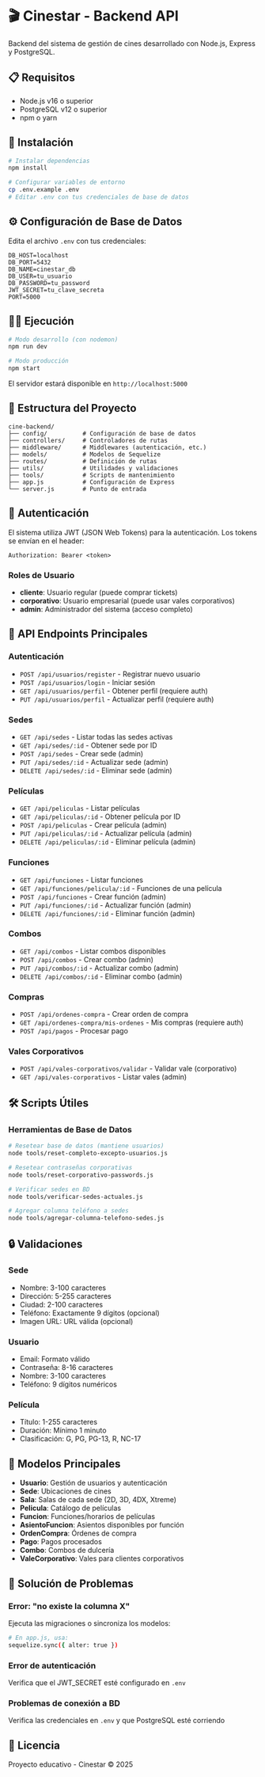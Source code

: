 # 🎬 Cinestar - Backend API

Backend del sistema de gestión de cines desarrollado con Node.js, Express y PostgreSQL.

## 📋 Requisitos

- Node.js v16 o superior
- PostgreSQL v12 o superior
- npm o yarn

## 🚀 Instalación

```bash
# Instalar dependencias
npm install

# Configurar variables de entorno
cp .env.example .env
# Editar .env con tus credenciales de base de datos
```

## ⚙️ Configuración de Base de Datos

Edita el archivo `.env` con tus credenciales:

```env
DB_HOST=localhost
DB_PORT=5432
DB_NAME=cinestar_db
DB_USER=tu_usuario
DB_PASSWORD=tu_password
JWT_SECRET=tu_clave_secreta
PORT=5000
```

## 🏃‍♂️ Ejecución

```bash
# Modo desarrollo (con nodemon)
npm run dev

# Modo producción
npm start
```

El servidor estará disponible en `http://localhost:5000`

## 📁 Estructura del Proyecto

```
cine-backend/
├── config/          # Configuración de base de datos
├── controllers/     # Controladores de rutas
├── middleware/      # Middlewares (autenticación, etc.)
├── models/          # Modelos de Sequelize
├── routes/          # Definición de rutas
├── utils/           # Utilidades y validaciones
├── tools/           # Scripts de mantenimiento
├── app.js           # Configuración de Express
└── server.js        # Punto de entrada
```

## 🔐 Autenticación

El sistema utiliza JWT (JSON Web Tokens) para la autenticación. Los tokens se envían en el header:

```
Authorization: Bearer <token>
```

### Roles de Usuario

- **cliente**: Usuario regular (puede comprar tickets)
- **corporativo**: Usuario empresarial (puede usar vales corporativos)
- **admin**: Administrador del sistema (acceso completo)

## 📡 API Endpoints Principales

### Autenticación
- `POST /api/usuarios/register` - Registrar nuevo usuario
- `POST /api/usuarios/login` - Iniciar sesión
- `GET /api/usuarios/perfil` - Obtener perfil (requiere auth)
- `PUT /api/usuarios/perfil` - Actualizar perfil (requiere auth)

### Sedes
- `GET /api/sedes` - Listar todas las sedes activas
- `GET /api/sedes/:id` - Obtener sede por ID
- `POST /api/sedes` - Crear sede (admin)
- `PUT /api/sedes/:id` - Actualizar sede (admin)
- `DELETE /api/sedes/:id` - Eliminar sede (admin)

### Películas
- `GET /api/peliculas` - Listar películas
- `GET /api/peliculas/:id` - Obtener película por ID
- `POST /api/peliculas` - Crear película (admin)
- `PUT /api/peliculas/:id` - Actualizar película (admin)
- `DELETE /api/peliculas/:id` - Eliminar película (admin)

### Funciones
- `GET /api/funciones` - Listar funciones
- `GET /api/funciones/pelicula/:id` - Funciones de una película
- `POST /api/funciones` - Crear función (admin)
- `PUT /api/funciones/:id` - Actualizar función (admin)
- `DELETE /api/funciones/:id` - Eliminar función (admin)

### Combos
- `GET /api/combos` - Listar combos disponibles
- `POST /api/combos` - Crear combo (admin)
- `PUT /api/combos/:id` - Actualizar combo (admin)
- `DELETE /api/combos/:id` - Eliminar combo (admin)

### Compras
- `POST /api/ordenes-compra` - Crear orden de compra
- `GET /api/ordenes-compra/mis-ordenes` - Mis compras (requiere auth)
- `POST /api/pagos` - Procesar pago

### Vales Corporativos
- `POST /api/vales-corporativos/validar` - Validar vale (corporativo)
- `GET /api/vales-corporativos` - Listar vales (admin)

## 🛠️ Scripts Útiles

### Herramientas de Base de Datos

```bash
# Resetear base de datos (mantiene usuarios)
node tools/reset-completo-excepto-usuarios.js

# Resetear contraseñas corporativas
node tools/reset-corporativo-passwords.js

# Verificar sedes en BD
node tools/verificar-sedes-actuales.js

# Agregar columna teléfono a sedes
node tools/agregar-columna-telefono-sedes.js
```

## 🔒 Validaciones

### Sede
- Nombre: 3-100 caracteres
- Dirección: 5-255 caracteres
- Ciudad: 2-100 caracteres
- Teléfono: Exactamente 9 dígitos (opcional)
- Imagen URL: URL válida (opcional)

### Usuario
- Email: Formato válido
- Contraseña: 8-16 caracteres
- Nombre: 3-100 caracteres
- Teléfono: 9 dígitos numéricos

### Película
- Título: 1-255 caracteres
- Duración: Mínimo 1 minuto
- Clasificación: G, PG, PG-13, R, NC-17

## 📝 Modelos Principales

- **Usuario**: Gestión de usuarios y autenticación
- **Sede**: Ubicaciones de cines
- **Sala**: Salas de cada sede (2D, 3D, 4DX, Xtreme)
- **Pelicula**: Catálogo de películas
- **Funcion**: Funciones/horarios de películas
- **AsientoFuncion**: Asientos disponibles por función
- **OrdenCompra**: Órdenes de compra
- **Pago**: Pagos procesados
- **Combo**: Combos de dulcería
- **ValeCorporativo**: Vales para clientes corporativos

## 🐛 Solución de Problemas

### Error: "no existe la columna X"
Ejecuta las migraciones o sincroniza los modelos:
```bash
# En app.js, usa:
sequelize.sync({ alter: true })
```

### Error de autenticación
Verifica que el JWT_SECRET esté configurado en `.env`

### Problemas de conexión a BD
Verifica las credenciales en `.env` y que PostgreSQL esté corriendo

## 📄 Licencia

Proyecto educativo - Cinestar © 2025
